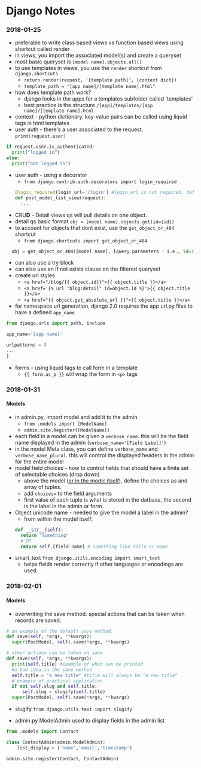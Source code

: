# Django Notes

### 2018-01-25
- preferable to write class based views vs function based views using shortcut called render
- in views, you import the associated model(s) and create a queryset
- most basic queryset is `[model name].objects.all()`
- to use templates in views, you use the `render` shortcut from `django.shortcuts`
  - `return render(request, '[template path]', {context dict})`
  - `template_path = "[app name]/[template name].html"`
- how does template path work?
  - django looks in the apps for a templates subfolder called 'templates'
  -  best practice is the structure `/[app]/templates/[app name]/[template name].html`
- context - python dictionary. key-value pairs can be called using liquid tags in html templates
- user auth - there's a user associated to the request. `print(request.user)`
```python
if request.user.is_authenticated:
  print("logged in")
else:
  print("not logged in")
```
- user auth - using a decorator
  - `from django.contrib.auth.decorators import login_required`
  ```python
  @login_required(login_url='/login') #login_url is not required. default is /account/login
  def post_model_list_view(request):
    ...
  ```
- CRU**D** - Detail views qs will pull details on one object.
- detail qs basic format `obj = [model name].objects.get(id=[id])`
- to account for objects that dont exist, use the `get_object_or_404` shortcut
  - `from django.shortcuts import get_object_or_404`
```python
  obj = get_object_or_404([model name], [query parameters - i.e., id=1])    
```
  - can also use a try block
  - can also use an if not exists clause on the filtered queryset
- create url styles
  - `<a href="/blog/{{ object.id}}">{{ object.title }}</a>`
  - `<a href='{% url "blog:detail" id=object.id %}'>{{ object.title }}</a>`
  - `<a href="{{ object.get_absolute_url }}">{{ object.title }}</a>`
- for namespace url generation, django 2.0 requires the app url.py files to have a defined `app_name`
```python
from django.urls import path, include

app_name='[app name]'

urlpatterns = [
...
]
```
- forms - using liquid tags to call form in a template
  - `{{ form.as_p }}` will wrap the form in `<p>` tags


### 2018-01-31
#### Models
- in admin.py, import model and add it to the admin  
  - `from .models import [ModelName]`
  - `admin.site.Register([ModelName])`
- each field in a model can be given a `verbose_name`. this will be the field name displayed in the admin (`verbose_name='[Field Label]'`)
- in the model Meta class, you can define `verbose_name` and `verbose_name_plural`. this will control the displayed headers in the admin for the entire model
- model field choices - how to control fields that should have a finite set of selectable choices (drop down)
  - above the model ([or in the model itself](https://docs.djangoproject.com/en/2.0/ref/models/fields/#choices)), define the choices as and array of tuples.
  - add `choices=` to the field arguments
  - first value of each tuple is what is stored in the datbase, the second is the label in the admin or form.
- Object unicode name - needed to give the model a label in the admin?
  - from within the model itself:
  ```python
  def __str__(self):
    return "Something"
    # OR
    return self.[field name] # something like title or name
  ```
- smart_text `from django.utils.encoding import smart_text`
  - helps fields render correctly if other languages or encodings are used.

### 2018-02-01
#### Models
- overwriting the save method. special actions that can be taken when records are saved.
```python
# an example of the default save method.
def save(self, *args, **kwargs):
  super(PostModel, self).save(*args, **kwargs)

# other actions can be taken on save.
def save(self, *args, **kwargs):
  print(self.title) #example of what can be printed
  #a bad idea in the save method
  self.title = "a new title" #title will always be "a new title"
  # example of practical application
  if not self.slug and self.title:
      self.slug = slugify(self.title)
  super(PostModel, self).save(*args, **kwargs)
```
- slugify `from django.utils.text import slugify`

- admin.py ModelAdmin used to display fields in the admin list
```python
from .models import Contact

class ContactAdmin(admin.ModelAdmin):
    list_display = ('name','email','timestamp')

admin.site.register(Contact, ContactAdmin)
```
